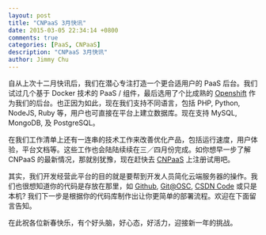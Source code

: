 ```yaml
---
layout: post
title: "CNPaaS 3月快讯"
date: 2015-03-05 22:34:14 +0800
comments: true
categories: [PaaS, CNPaaS]
description: "CNPaaS 3月快讯"
author: Jimmy Chu
---
```


自从上次十二月快讯后，我们在潜心专注打造一个更合适用户的 PaaS 后台。我们试过几个基于 Docker 技术的 PaaS / 组件，最后选用了个比成熟的 [Openshift](http://www.openshift.org/) 作为我们的后台。也正因为如此，现在我们支持不同语言，包括 PHP, Python, NodeJS, Ruby 等，用户也可直接在平台上建立数据库。现在支持 MySQL, MongoDB, 及 PostgreSQL。

在我们工作清单上还有一连串的技术工作来改善优化产品，包括运行速度，用户体验，平台文档等。这些工作也会陆陆续续在三／四月份完成。如你想早一步了解 CNPaaS 的最新情况，那就别犹豫，现在赶快去 [CNPaaS](http://www.cnpaas.io) 上注册试用吧。

其实，我们开发经营此平台的目的就是要帮到开发人员简化云端服务器的操作。我们也很想知道你的代码是存放在那里，如 [Github](https://github.com/), [Git@OSC](https://git.oschina.net/), [CSDN Code](https://code.csdn.net) 或只是本机? 我们下一步是根据你的代码库制作出让你更简单的部署流程。欢迎在下面留言告知。

在此祝各位新春快乐，有个好头脑，好心态，好活力，迎接新一年的挑战。
